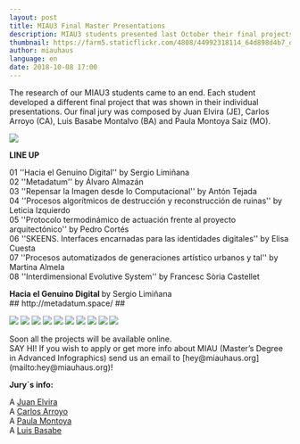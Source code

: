 ```yaml
---
layout: post
title: MIAU3 Final Master Presentations
description: MIAU3 students presented last October their final projects
thumbnail: https://farm5.staticflickr.com/4808/44992318114_64d898d4b7_o_d.jpg
author: miauhaus
language: en
date: 2018-10-08 17:00
---
```

The research of our MIAU3 students came to an end. Each student developed a different final project that was shown in their individual presentations.
Our final jury was composed by Juan Elvira (JE), Carlos Arroyo (CA), Luis Basabe Montalvo (BA) and Paula Montoya Saiz (MO).

![](https://farm2.staticflickr.com/1943/45632315012_7c0b187e63_o_d.jpg)

<p><strong>LINE UP</strong></p>
<p>01 ''Hacia el Genuino Digital'' by Sergio Limiñana<br />
02 ''Metadatum'' by Álvaro Almazán<br />
03 ''Repensar la Imagen desde lo Computacional'' by Antón Tejada<br />
04 ''Procesos algorítmicos de destrucción y reconstrucción de ruinas'' by Leticia Izquierdo<br />
05 ''Protocolo termodinámico de actuación frente al proyecto arquitectónico'' by Pedro Cortés<br /> 
06 ''SKEENS. Interfaces encarnadas para las identidades digitales'' by Elisa Cuesta<br />
07 ''Procesos automatizados de generaciones artístico urbanos y tal'' by Martina Almela<br />
08 ''Interdimensional Evolutive System'' by Francesc Sòria Castellet</p>

<p><strong> Hacia el Genuino Digital </strong> by Sergio Limiñana<br />
## http://metadatum.space/ ##


![](https://farm2.staticflickr.com/1978/44958099034_f891ac6003_o_d.jpg)
![](https://farm5.staticflickr.com/4848/43864833520_12d5848450_o_d.jpg)
![](https://farm2.staticflickr.com/1975/44958100024_8c43ec002b_o_d.jpg)
![](https://farm5.staticflickr.com/4903/43864833000_f07c217213_o_d.jpg)
![](https://farm5.staticflickr.com/4848/43864833520_12d5848450_o_d.jpg)
![](https://farm5.staticflickr.com/4868/44958097584_86a7354d3d_o_d.jpg)
![](https://farm5.staticflickr.com/4831/44958099244_16e7d0e609_o_d.jpg)
![](https://farm5.staticflickr.com/4843/44958099734_6e00777576_o_d.jpg)
![](https://farm5.staticflickr.com/4838/43864832740_98d663c8c4_o_d.jpg)
![](https://farm2.staticflickr.com/1926/43864834910_4669407764_o_d.jpg)

<p>Soon all the projects will be available online.<br /> 
SAY HI! If you wish to apply or get more info about MIAU (Master’s Degree in Advanced Infographics) send us an email to [hey@miauhaus.org](mailto:hey@miauhaus.org)!</p>
<p><strong>Jury´s info:</strong></p>
<p>A <a href="https://www.muradoelvira.com/">Juan Elvira</a><br />
A <a href="http://www.carlosarroyo.net/">Carlos Arroyo</a><br />
A <a href="https://www.paulamontoya.com/">Paula Montoya</a><br />
A <a href="http://arenasbasabepalacios.com/en/">Luis Basabe</a><br />



